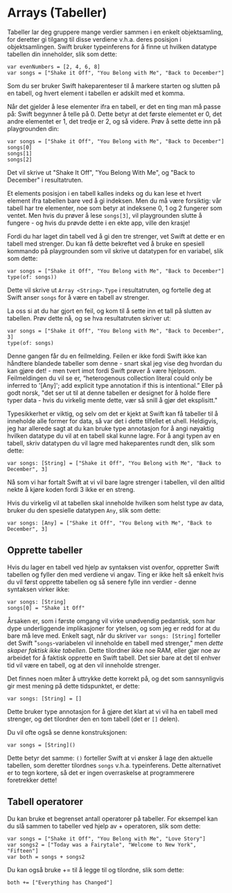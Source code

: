 # Arrays (Tabeller)

Tabeller lar deg gruppere mange verdier sammen i en enkelt objektsamling, for deretter gi tilgang til disse verdiene v.h.a. deres posisjon i objektsamlingen. Swift bruker typeinferens for å finne ut hvilken datatype tabellen din inneholder, slik som dette:

    var evenNumbers = [2, 4, 6, 8]
    var songs = ["Shake it Off", "You Belong with Me", "Back to December"]

Som du ser bruker Swift hakeparenteser til å markere starten og slutten på en tabell, og hvert element i tabellen er adskilt med et komma.

Når det gjelder å lese elementer ifra en tabell, er det en ting man må passe på: Swift begynner å telle på 0. Dette betyr at det første elementet er 0, det andre elementet er 1, det tredje er 2, og så videre. Prøv å sette dette inn på playgrounden din:

    var songs = ["Shake it Off", "You Belong with Me", "Back to December"]
    songs[0]
    songs[1]
    songs[2]

Det vil skrive ut "Shake It Off", "You Belong With Me", og "Back to December" i resultatruten.

Et elements posisjon i en tabell kalles indeks og du kan lese et hvert element ifra tabellen bare ved å gi indeksen. Men du må være forsiktig: vår tabell har tre elementer, noe som betyr at indeksene 0, 1 og 2 fungerer som ventet. Men hvis du prøver å lese `songs[3]`, vil playgrounden slutte å fungere - og hvis du prøvde dette i en ekte app, ville den krasje!

Fordi du har laget din tabell ved å gi den tre strenger, vet Swift at dette er en tabell med strenger. Du kan få dette bekreftet ved å bruke en spesiell kommando på playgrounden som vil skrive ut datatypen for en variabel, slik som dette:

    var songs = ["Shake it Off", "You Belong with Me", "Back to December"]
    type(of: songs))

Dette vil skrive ut `Array <String>.Type` i resultatruten, og fortelle deg at Swift anser `songs` for å være en tabell av strenger.

La oss si at du har gjort en feil, og kom til å sette inn et tall på slutten av tabellen. Prøv dette nå, og se hva resultatruten skriver ut:

    var songs = ["Shake it Off", "You Belong with Me", "Back to December", 3]
    type(of: songs)

Denne gangen får du en feilmelding. Feilen er ikke fordi Swift ikke kan håndtere blandede tabeller som denne - snart skal jeg vise deg hvordan du kan gjøre det! - men tvert imot fordi Swift prøver å være hjelpsom. Feilmeldingen du vil se er, “heterogenous collection literal could only be inferred to '[Any]'; add explicit type annotation if this is intentional.” Eller på godt norsk, "det ser ut til at denne tabellen er designet for å holde flere typer data - hvis du virkelig mente dette, vær så snill å gjør det eksplisitt."

Typesikkerhet er viktig, og selv om det er kjekt at Swift kan få tabeller til å inneholde alle former for data, så var det i dette tilfellet et uhell. Heldigvis, jeg har allerede sagt at du kan bruke type annotasjon for å angi nøyaktig hvilken datatype du vil at en tabell skal kunne lagre. For å angi typen av en tabell, skriv datatypen du vil lagre med hakeparentes rundt den, slik som dette:

    var songs: [String] = ["Shake it Off", "You Belong with Me", "Back to December", 3]

Nå som vi har fortalt Swift at vi vil bare lagre strenger i tabellen, vil den alltid nekte å kjøre koden fordi 3 ikke er en streng.

Hvis du virkelig vil at tabellen skal inneholde hvilken som helst type av data, bruker du den spesielle datatypen `Any`, slik som dette:

    var songs: [Any] = ["Shake it Off", "You Belong with Me", "Back to December", 3]


## Opprette tabeller

Hvis du lager en tabell ved hjelp av syntaksen vist ovenfor, oppretter Swift tabellen og fyller den med verdiene vi angav. Ting er ikke helt så enkelt hvis du vil først opprette tabellen og så senere fylle inn verdier - denne syntaksen virker ikke:

    var songs: [String]
    songs[0] = "Shake it Off"

Årsaken er, som i første omgang vil virke unødvendig pedantisk, som har dype underliggende implikasjoner for ytelsen, og som jeg er redd for at du bare må leve med. Enkelt sagt, når du skriver `var songs: [String]` forteller det Swift "`songs`-variabelen vil inneholde en tabell med strenger," men *dette skaper faktisk ikke tabellen*. Dette tilordner ikke noe RAM, eller gjør noe av arbeidet for å faktisk opprette en Swift tabell. Det sier bare at det til enhver tid vil være en tabell, og at den vil inneholde strenger.

Det finnes noen måter å uttrykke dette korrekt på, og det som sannsynligvis gir mest mening på dette tidspunktet, er dette:

    var songs: [String] = []

Dette bruker type annotasjon for å gjøre det klart at vi vil ha en tabell med strenger, og det tilordner den en tom tabell (det er `[]` delen).

Du vil ofte også se denne konstruksjonen:

    var songs = [String]()

Dette betyr det samme: `()` forteller Swift at vi ønsker å lage den aktuelle tabellen, som deretter tilordnes `songs` v.h.a. typeinferens. Dette alternativet er to tegn kortere, så det er ingen overraskelse at programmerere foretrekker dette!


## Tabell operatorer

Du kan bruke et begrenset antall operatorer på tabeller. For eksempel kan du slå sammen to tabeller ved hjelp av + operatoren, slik som dette:

    var songs = ["Shake it Off", "You Belong with Me", "Love Story"]
    var songs2 = ["Today was a Fairytale", "Welcome to New York", "Fifteen"]
    var both = songs + songs2

Du kan også bruke += til å legge til og tilordne, slik som dette:

    both += ["Everything has Changed"]